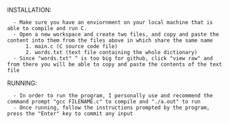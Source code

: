 INSTALLATION: 

      - Make sure you have an enviornment on your local machine that is able to compile and run C.
      - Open a new workspace and create two files, and copy and paste the content into them from the files above in which share the same name
          1. main.c (C source code file)
          2. words.txt (text file containing the whole dictionary)
      - Since "words.txt" ^ is too big for github, click "view raw" and from there you will be able to copy and paste the contents of the text file

RUNNING:

      - In order to run the program, I personally use and recommend the command prompt "gcc FILENAME.c" to compile and "./a.out" to run
      - Once running, follow the instructions prompted by the program, press the "Enter" key to commit any input
      
